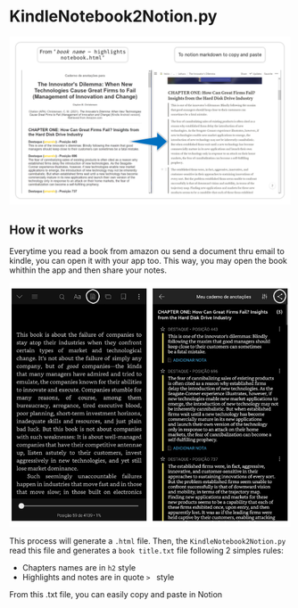 # KindleNotebook2Notion.py
![Preview](https://github.com/allanmviana/Kindle2Notion.py/blob/main/img/img1%20-%20from%20to.png)

## How it works
Everytime you read a book from amazon ou send a document thru email to kindle, you can open it with your app too.
This way, you may open the book whithin the app and then share your notes.

![Export Highlights](https://github.com/allanmviana/Kindle2Notion.py/blob/main/img/img2%20share.png)

This process will generate a `.html` file. 
Then, the `KindleNotebook2Notion.py` read this file and generates a `book title.txt` file following 2 simples rules:
- Chapters names are in `h2` style
- Highlights and notes are in quote `> ` style

From this .txt file, you can easily copy and paste in Notion
